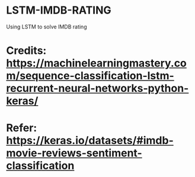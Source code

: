 # LSTM-IMDB-RATING
Using LSTM to solve IMDB rating 

 # Credits: https://machinelearningmastery.com/sequence-classification-lstm-recurrent-neural-networks-python-keras/

# Refer: https://keras.io/datasets/#imdb-movie-reviews-sentiment-classification
